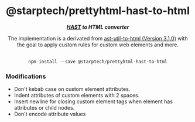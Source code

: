 <div align="center">
<h1>@starptech/prettyhtml-hast-to-html</h1>
<i><b><a href="https://github.com/syntax-tree/hast">HAST</a> to HTML converter</b></i>
<p>The implementation is a derivated from <a href="https://github.com/syntax-tree/hast-util-to-html">ast-util-to-html (Version 3.1.0)</a> with the goal to apply custom rules for custom web elements and more.</p>
</div>
<br>

<div align="center">
<code>npm install --save @starptech/prettyhtml-hast-to-html</code>
</div>


### Modifications

* Don't kebab case on custom element attributes.
* Indent attributes of custom elements with 2 spaces.
* Insert newline for closing custom element tags when element has attributes or child nodes.
* Don't encode attribute values
